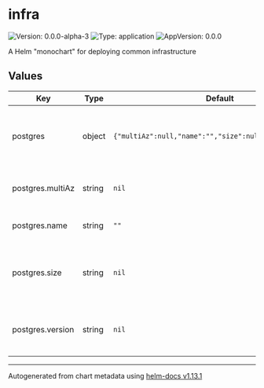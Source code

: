 # infra

![Version: 0.0.0-alpha-3](https://img.shields.io/badge/Version-0.0.0--alpha--3-informational?style=flat-square) ![Type: application](https://img.shields.io/badge/Type-application-informational?style=flat-square) ![AppVersion: 0.0.0](https://img.shields.io/badge/AppVersion-0.0.0-informational?style=flat-square)

A Helm "monochart" for deploying common infrastructure

## Values

| Key | Type | Default | Description |
|-----|------|---------|-------------|
| postgres | object | `{"multiAz":null,"name":"","size":null,"version":null}` | Postgres database configuration. Leave as null for no database. |
| postgres.multiAz | string | `nil` | If database should be a multi-az deployment |
| postgres.name | string | `""` | The database's name. |
| postgres.size | string | `nil` | The instance size. Options: micro, small, medium, large or xlarge. |
| postgres.version | string | `nil` | The postgres version to use. Options: 16.2, 15.6 or 14.11 |

----------------------------------------------
Autogenerated from chart metadata using [helm-docs v1.13.1](https://github.com/norwoodj/helm-docs/releases/v1.13.1)
